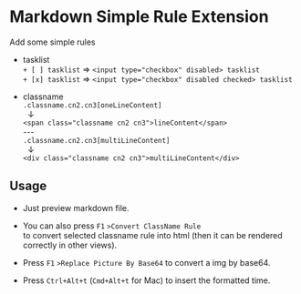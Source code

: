 # Markdown Simple Rule Extension

Add some simple rules

+ tasklist  
`+ [ ] tasklist` => `<input type="checkbox" disabled> tasklist`  
`+ [x] tasklist` => `<input type="checkbox" disabled checked> tasklist`


+ classname  
`.classname.cn2.cn3[oneLineContent]`  
&nbsp; ↓  
`<span class="classname cn2 cn3">lineContent</span>`  
--\-  
`.classname.cn2.cn3[multiLineContent]`  
&nbsp; ↓  
`<div class="classname cn2 cn3">multiLineContent</div>`

## Usage

+ Just preview markdown file.

+ You can also press `F1` `>Convert ClassName Rule`  
to convert selected classname rule into html (then it can be rendered correctly in other views).

+ Press `F1` `>Replace Picture By Base64` to convert a img by base64.

+ Press `Ctrl+Alt+t` (`Cmd+Alt+t` for Mac) to insert the formatted time.
